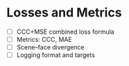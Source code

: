 # Losses and Metrics

- [ ] CCC+MSE combined loss formula
- [ ] Metrics: CCC, MAE
- [ ] Scene–face divergence
- [ ] Logging format and targets
